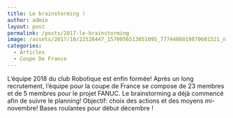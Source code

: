 ```yaml
---
title: Le brainstorming !
author: admin
layout: post
permalink: /posts/2017-le-brainstorming
image: /assets/2017/10/22528447_1570056513051095_7774486019870601521_n.jpg
categories:
  - Articles
  - Coupe De France
---
```

L’équipe 2018 du club Robotique est enfin formée! Après un long recrutement, l’équipe pour la coupe de France se compose de 23 membres et de 5 membres pour le projet FANUC. Le brainstorming a déjà commencé afin de suivre le planning! Objectif: choix des actions et des moyens mi-novembre! Bases roulantes pour début décembre !
